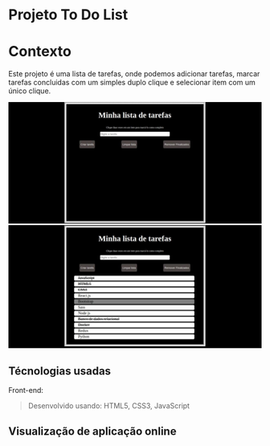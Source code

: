 # Projeto To Do List

# Contexto
Este projeto é uma lista de tarefas, onde podemos adicionar tarefas, marcar tarefas concluidas com um simples duplo clique e selecionar item com um único clique.

<img width="600px" src="./img1.jpeg" />
<img width="600px" src="./img2.jpeg" />

## Técnologias usadas

Front-end:
> Desenvolvido usando: HTML5, CSS3, JavaScript

## Visualização de aplicação online

> 
